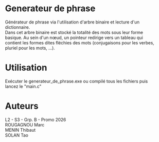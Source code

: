 # Generateur de phrase
Générateur de phrase via l'utilisation d'arbre binaire et lecture d'un dictionnaire.\
Dans cet arbre binaire est stocké la totalité des mots sous leur forme basique. Au sein d'un nœud, un pointeur redirige vers un tableau qui contient les formes dites fléchies des mots (conjugaisons pour les verbes, pluriel pour les mots, ...).

# Utilisation
Exécuter le generateur_de_phrase.exe ou compilé tous les fichiers puis lancez le "main.c"

# Auteurs
L2 - S3 - Grp. B - Promo 2026\
ROUGAGNOU Marc\
MENIN Thibaut\
SOLAN Tao